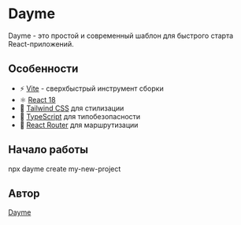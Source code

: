# Dayme

Dayme - это простой и современный шаблон для быстрого старта React-приложений.

## Особенности

- ⚡️ [Vite](https://vitejs.dev/) - сверхбыстрый инструмент сборки
- ⚛️ [React 18](https://react.dev/) 
- 🎨 [Tailwind CSS](https://tailwindcss.com/) для стилизации
- 📝 [TypeScript](https://www.typescriptlang.org/) для типобезопасности
- 🔄 [React Router](https://reactrouter.com/) для маршрутизации

## Начало работы

npx dayme create my-new-project


## Автор

[Dayme](https://daymedead.fun)

